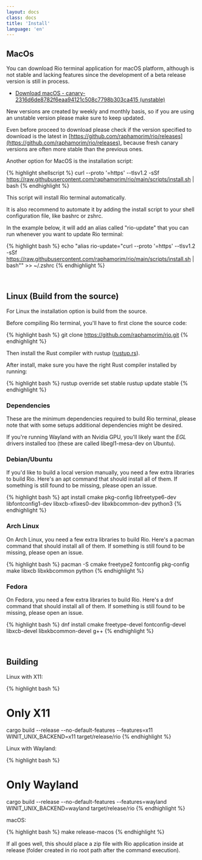 ```yaml
---
layout: docs
class: docs
title: 'Install'
language: 'en'
---
```


## MacOs

You can download Rio terminal application for macOS platform, although is not stable and lacking features since the development of a beta release version is still in process.

- [Download macOS - canary-2316d6de8782f6eaa94121c508c7798b303ca415 (unstable)](https://github.com/raphamorim/rio/releases/download/canary-2316d6de8782f6eaa94121c508c7798b303ca415/macos-rio.zip)

New versions are created by weekly and monthly basis, so if you are using an unstable version please make sure to keep updated.

Even before proceed to download please check if the version specified to download is the latest in [https://github.com/raphamorim/rio/releases](https://github.com/raphamorim/rio/releases), because fresh canary versions are often more stable than the previous ones.

Another option for MacOS is the installation script:

{% highlight shellscript %}
curl --proto '=https' --tlsv1.2 -sSf https://raw.githubusercontent.com/raphamorim/rio/main/scripts/install.sh | bash
{% endhighlight %}

This script will install Rio terminal automatically.

It is also recommend to automate it by adding the install script to  your shell configuration file, like bashrc or zshrc.

In the example below, it will add an alias called "rio-update" that you can run whenever you want to update Rio terminal:

{% highlight bash %}
echo "alias rio-update=\"curl --proto '=https' --tlsv1.2 -sSf https://raw.githubusercontent.com/raphamorim/rio/main/scripts/install.sh | bash\"" >> ~/.zshrc
{% endhighlight %}

<br/>

## Linux (Build from the source)

For Linux the installation option is build from the source.

Before compiling Rio terminal, you'll have to first clone the source code:

{% highlight bash %}
git clone https://github.com/raphamorim/rio.git
{% endhighlight %}

Then install the Rust compiler with <span class="keyword">rustup</span> ([rustup.rs](https://rustup.rs/)).

After install, make sure you have the right Rust compiler installed by running:

{% highlight bash %}
rustup override set stable
rustup update stable
{% endhighlight %}

### Dependencies

These are the minimum dependencies required to build Rio terminal, please note that with some setups additional dependencies might be desired.

If you're running Wayland with an Nvidia GPU, you'll likely want the _EGL_ drivers installed too (these are called <span class="keyword"> libegl1-mesa-dev</span> on Ubuntu).

### Debian/Ubuntu

If you'd like to build a local version manually, you need a few extra libraries to build Rio. Here's an apt command that should install all of them. If something is still found to be missing, please open an issue.

{% highlight bash %}
apt install cmake pkg-config libfreetype6-dev libfontconfig1-dev libxcb-xfixes0-dev libxkbcommon-dev python3
{% endhighlight %}

### Arch Linux

On Arch Linux, you need a few extra libraries to build Rio. Here's a <span class="keyword">pacman</span> command that should install all of them. If something is still found to be missing, please open an issue.

{% highlight bash %}
pacman -S cmake freetype2 fontconfig pkg-config make libxcb libxkbcommon python
{% endhighlight %}

### Fedora

On Fedora, you need a few extra libraries to build Rio. Here's a <span class="keyword">dnf</span> command that should install all of them. If something is still found to be missing, please open an issue.

{% highlight bash %}
dnf install cmake freetype-devel fontconfig-devel libxcb-devel libxkbcommon-devel g++
{% endhighlight %}

<br/>

## Building

Linux with X11:

{% highlight bash %}
# Only X11
cargo build --release --no-default-features --features=x11
WINIT_UNIX_BACKEND=x11 target/release/rio
{% endhighlight %}

Linux with Wayland:

{% highlight bash %}
# Only Wayland
cargo build --release --no-default-features --features=wayland
WINIT_UNIX_BACKEND=wayland target/release/rio
{% endhighlight %}

macOS:

{% highlight bash %}
make release-macos
{% endhighlight %}

If all goes well, this should place a zip file with Rio application inside at <span class="keyword">release</span> (folder created in rio root path after the command execution).
